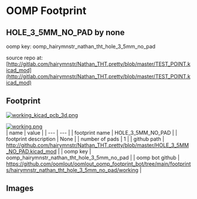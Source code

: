 # OOMP Footprint  
## HOLE_3_5MM_NO_PAD  by none  
  
oomp key: oomp_hairymnstr_nathan_tht_hole_3_5mm_no_pad  
  
source repo at: [http://gitlab.com/hairymnstr/Nathan_THT.pretty/blob/master/TEST_POINT.kicad_mod](http://gitlab.com/hairymnstr/Nathan_THT.pretty/blob/master/TEST_POINT.kicad_mod)  
## Footprint  
  
[![working_kicad_pcb_3d.png](working_kicad_pcb_3d_600.png)](working_kicad_pcb_3d.png)  
  
[![working.png](working_600.png)](working.png)  
| name | value | 
| --- | --- | 
| footprint name | HOLE_3_5MM_NO_PAD | 
| footprint description | None | 
| number of pads | 1 | 
| github path | http://github.com/hairymnstr/Nathan_THT.pretty/blob/master/HOLE_3_5MM_NO_PAD.kicad_mod | 
| oomp key | oomp_hairymnstr_nathan_tht_hole_3_5mm_no_pad | 
| oomp bot github | https://github.com/oomlout/oomlout_oomp_footprint_bot/tree/main/footprints/hairymnstr_nathan_tht_hole_3_5mm_no_pad/working | 
## Images  
